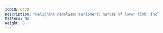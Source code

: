 ```yaml
---
ICD10: C472
Description: "Malignant neoplasm: Peripheral nerves of lower limb, including hip"
Matters: No
Weight: 0
---
```

